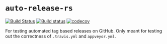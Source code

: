 # `auto-release-rs`

[![Build Status](https://travis-ci.org/guangie88/auto-release-rs.svg?branch=master)](https://travis-ci.org/guangie88/auto-release-rs)
[![Build status](https://ci.appveyor.com/api/projects/status/oar6afdfrmrnmb7l/branch/master?svg=true)](https://ci.appveyor.com/project/guangie88/auto-release-rs/branch/master)
[![codecov](https://codecov.io/gh/guangie88/auto-release-rs/branch/master/graph/badge.svg)](https://codecov.io/gh/guangie88/auto-release-rs)

For testing automated tag based releases on GitHub. Only meant for testing out
the correctness of `.travis.yml` and `appveyor.yml`.
